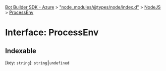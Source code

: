 [Bot Builder SDK - Azure](../README.md) > ["node_modules/@types/node/index.d"](../modules/_node_modules__types_node_index_d_.md) > [NodeJS](../modules/_node_modules__types_node_index_d_.nodejs.md) > [ProcessEnv](../interfaces/_node_modules__types_node_index_d_.nodejs.processenv.md)



# Interface: ProcessEnv

## Indexable

\[key: `string`\]:&nbsp;`string`⎮`undefined`

